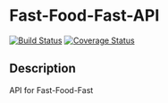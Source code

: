 # Fast-Food-Fast-API
[![Build Status](https://travis-ci.org/korede360/Fast-Food-Fast-API.svg?branch=staging)](https://travis-ci.org/korede360/Fast-Food-Fast-API) [![Coverage Status](https://coveralls.io/repos/github/korede360/Fast-Food-Fast-API/badge.svg?branch=master)](https://coveralls.io/github/korede360/Fast-Food-Fast-API?branch=master)
## Description
API for Fast-Food-Fast
